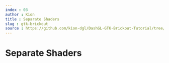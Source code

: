 ```yaml
---
index : 03
author : Kion
title : Separate Shaders
slug : gtk-brickout
source : https://github.com/kion-dgl/DashGL-GTK-Brickout-Tutorial/tree/master/03_Separate_Shaders
---
```

# Separate Shaders
